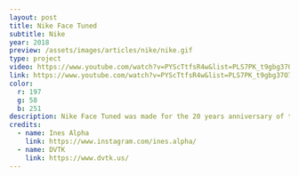 ```yaml
---
layout: post
title: Nike Face Tuned
subtitle: Nike
year: 2018
preview: /assets/images/articles/nike/nike.gif
type: project
video: https://www.youtube.com/watch?v=PYScTtfsR4w&list=PLS7PK_t9gbg37O73JBsHrS1yKjDj8WQWS
link: https://www.youtube.com/watch?v=PYScTtfsR4w&list=PLS7PK_t9gbg37O73JBsHrS1yKjDj8WQWS
color:
  r: 197
  g: 58
  b: 251
description: Nike Face Tuned was made for the 20 years anniversary of the Nike TN. We teamed up with the studio <a href="https://www.dvtk.us/" target="_blank">DVTK</a> and the 3D artist<a href="https://www.instagram.com/ines.alpha/" target="_blank"> Ines Alpha</a> to make an augmented reality iPad app using Face ID. <a href="https://youtu.be/Xdu7EpzWDos?t=341" target="_blank">Guests at the event</a> could record videos and send them by mail from the app. It was made with Unity, and uses Face ID from ARKit.
credits:
  - name: Ines Alpha
    link: https://www.instagram.com/ines.alpha/
  - name: DVTK
    link: https://www.dvtk.us/
---
```

